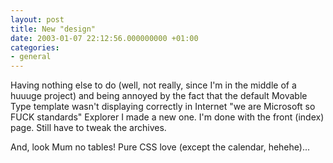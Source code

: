 ```yaml
---
layout: post
title: New "design"
date: 2003-01-07 22:12:56.000000000 +01:00
categories:
- general
---
```

Having nothing else to do (well, not really, since I'm in the middle of a huuuge project) and being annoyed by the fact that the default Movable Type template wasn't displaying correctly in Internet "we are Microsoft so FUCK standards" Explorer I made a new one. I'm done with the front (index) page. Still have to tweak the archives.

And, look Mum no tables! Pure CSS love (except the calendar, hehehe)...
